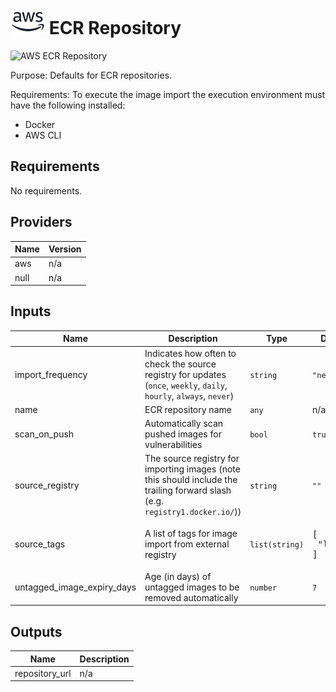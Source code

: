 # ![AWS](aws-logo.png) ECR Repository

![AWS ECR Repository](aws\_ecr\_repository.png)

Purpose: Defaults for ECR repositories.

Requirements: To execute the image import the execution environment must have the following installed:
* Docker
* AWS CLI

## Requirements

No requirements.

## Providers

| Name | Version |
|------|---------|
| aws | n/a |
| null | n/a |

## Inputs

| Name | Description | Type | Default | Required |
|------|-------------|------|---------|:--------:|
| import\_frequency | Indicates how often to check the source registry for updates (`once`, `weekly`, `daily`, `hourly`, `always`, `never`) | `string` | `"never"` | no |
| name | ECR repository name | `any` | n/a | yes |
| scan\_on\_push | Automatically scan pushed images for vulnerabilities | `bool` | `true` | no |
| source\_registry | The source registry for importing images (note this should include the trailing forward slash (e.g. `registry1.docker.io/`)) | `string` | `""` | no |
| source\_tags | A list of tags for image import from external registry | `list(string)` | <pre>[<br>  "latest"<br>]</pre> | no |
| untagged\_image\_expiry\_days | Age (in days) of untagged images to be removed automatically | `number` | `7` | no |

## Outputs

| Name | Description |
|------|-------------|
| repository\_url | n/a |

